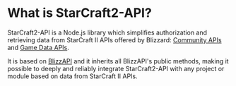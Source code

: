# What is StarCraft2-API?

StarCraft2-API is a Node.js library which simplifies authorization and retrieving data from StarCraft II APIs offered by Blizzard: [Community APIs](https://develop.battle.net/documentation/starcraft-2/community-apis) and [Game Data APIs](https://develop.battle.net/documentation/starcraft-2/game-data-apis).

It is based on [BlizzAPI](https://github.com/blizzapi/blizzapi) and it inherits all BlizzAPI's public methods, making it possible to deeply and reliably integrate StarCraft2-API with any project or module based on data from StarCraft II APIs.
